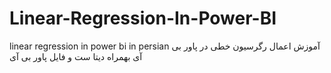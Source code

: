 # Linear-Regression-In-Power-BI
linear regression in power bi in persian
آموزش اعمال رگرسیون خطی در پاور بی آی بهمراه دیتا ست و فایل پاور بی آی

